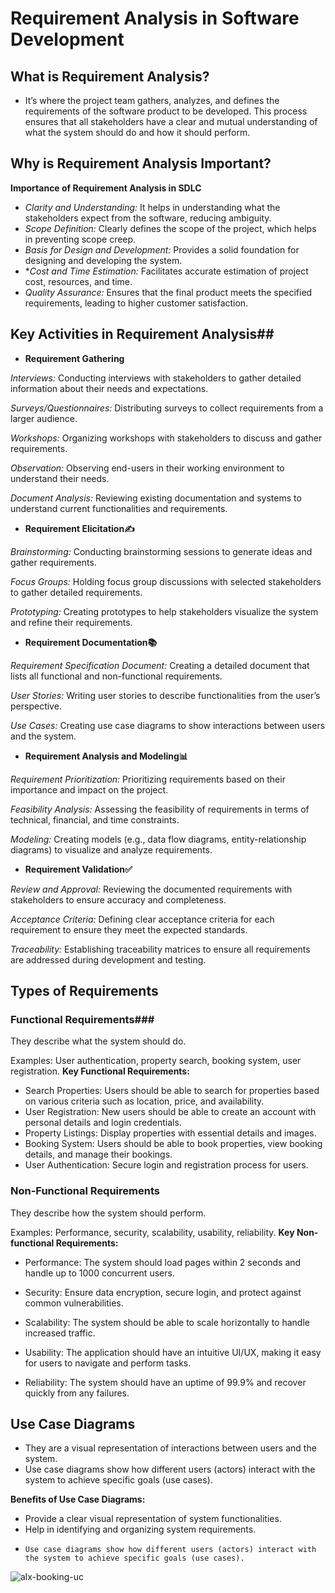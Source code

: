 # Requirement Analysis in Software Development
## What is Requirement Analysis?
- It’s where the project team gathers, analyzes, and defines the requirements of the software product to be developed. This process ensures that all stakeholders have a clear and mutual understanding of what the system should do and how it should perform.
## Why is Requirement Analysis Important? ##
**Importance of Requirement Analysis in SDLC**
- *Clarity and Understanding:* It helps in understanding what the stakeholders expect from the software, reducing ambiguity.
- *Scope Definition:* Clearly defines the scope of the project, which helps in preventing scope creep.
- *Basis for Design and Development:* Provides a solid foundation for designing and developing the system.
- **Cost and Time Estimation:* Facilitates accurate estimation of project cost, resources, and time.
- *Quality Assurance:* Ensures that the final product meets the specified requirements, leading to higher customer satisfaction.
## Key Activities in Requirement Analysis##
- **Requirement Gathering**

*Interviews:* Conducting interviews with stakeholders to gather detailed information about their needs and expectations.

*Surveys/Questionnaires:* Distributing surveys to collect requirements from a larger audience.

*Workshops:* Organizing workshops with stakeholders to discuss and gather requirements.

*Observation:* Observing end-users in their working environment to understand their needs.

*Document Analysis:* Reviewing existing documentation and systems to understand current functionalities and requirements.
- **Requirement Elicitation✍️**

*Brainstorming:* Conducting brainstorming sessions to generate ideas and gather requirements.

*Focus Groups:* Holding focus group discussions with selected stakeholders to gather detailed requirements.

*Prototyping:* Creating prototypes to help stakeholders visualize the system and refine their requirements.
- **Requirement Documentation📚**

*Requirement Specification Document:* Creating a detailed document that lists all functional and non-functional requirements.

*User Stories:* Writing user stories to describe functionalities from the user’s perspective.

*Use Cases:* Creating use case diagrams to show interactions between users and the system.
- **Requirement Analysis and Modeling📊**

*Requirement Prioritization:* Prioritizing requirements based on their importance and impact on the project.

*Feasibility Analysis:* Assessing the feasibility of requirements in terms of technical, financial, and time constraints.

*Modeling:* Creating models (e.g., data flow diagrams, entity-relationship diagrams) to visualize and analyze requirements.
- **Requirement Validation✅**

*Review and Approval:* Reviewing the documented requirements with stakeholders to ensure accuracy and completeness.

*Acceptance Criteria:* Defining clear acceptance criteria for each requirement to ensure they meet the expected standards.

*Traceability:* Establishing traceability matrices to ensure all requirements are addressed during development and testing.
## Types of Requirements ##
### Functional Requirements###
They describe what the system should do.

Examples: User authentication, property search, booking system, user registration.
**Key Functional Requirements:**

- Search Properties: Users should be able to search for properties based on various criteria such as location, price, and availability.
- User Registration: New users should be able to create an account with personal details and login credentials.
- Property Listings: Display properties with essential details and images.
- Booking System: Users should be able to book properties, view booking details, and manage their bookings.
- User Authentication: Secure login and registration process for users.
### Non-Functional Requirements ###
They describe how the system should perform.

Examples: Performance, security, scalability, usability, reliability.
**Key Non-functional Requirements:**
- Performance: The system should load pages within 2 seconds and handle up to 1000 concurrent users.
- Security: Ensure data encryption, secure login, and protect against common vulnerabilities.

- Scalability: The system should be able to scale horizontally to handle increased traffic.
- Usability: The application should have an intuitive UI/UX, making it easy for users to navigate and perform tasks.
- Reliability: The system should have an uptime of 99.9% and recover quickly from any failures.
## Use Case Diagrams ##
- They are a visual representation of interactions between users and the system.
- Use case diagrams show how different users (actors) interact with the system to achieve specific goals (use cases).

**Benefits of Use Case Diagrams:**
- Provide a clear visual representation of system functionalities.
- Help in identifying and organizing system requirements.
-     Use case diagrams show how different users (actors) interact with the system to achieve specific goals (use cases).
  
![alx-booking-uc](https://github.com/user-attachments/assets/191fe329-8ba7-4402-8f30-4e31ea51b6ca)



